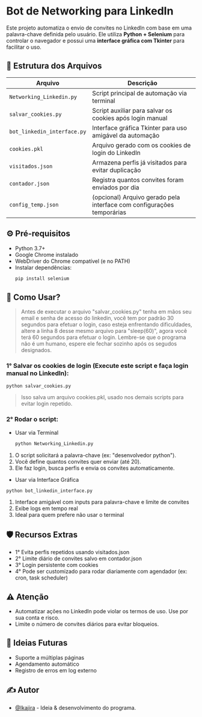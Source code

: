 # Bot de Networking para LinkedIn

Este projeto automatiza o envio de convites no LinkedIn com base em uma palavra-chave definida pelo usuário. Ele utiliza **Python + Selenium** para controlar o navegador e possui uma **interface gráfica com Tkinter** para facilitar o uso.

## 📁 Estrutura dos Arquivos

| Arquivo                    | Descrição                                                                 |
|---------------------------|---------------------------------------------------------------------------|
| `Networking_Linkedin.py`  | Script principal de automação via terminal                                |
| `salvar_cookies.py`       | Script auxiliar para salvar os cookies após login manual                  |
| `bot_linkedin_interface.py` | Interface gráfica Tkinter para uso amigável da automação                 |
| `cookies.pkl`             | Arquivo gerado com os cookies de login do LinkedIn                        |
| `visitados.json`          | Armazena perfis já visitados para evitar duplicação                       |
| `contador.json`           | Registra quantos convites foram enviados por dia                          |
| `config_temp.json`        | (opcional) Arquivo gerado pela interface com configurações temporárias    |

## ⚙️ Pré-requisitos

- Python 3.7+
- Google Chrome instalado
- WebDriver do Chrome compatível (e no PATH)
- Instalar dependências:
  ```bash
  pip install selenium

## 🧪  Como Usar? <a name = "como_usar"></a>
>Antes de executar o arquivo "salvar_cookies.py" tenha em mãos seu email e senha de acesso do linkedin, você tem por padrão 30 segundos para efetuar o login, caso esteja enfrentando dificuldades, altere a linha 8 desse mesmo arquivo para "sleep(60)", agora você terá 60 segundos para efetuar o login. Lembre-se que o programa não é um humano, espere ele fechar sozinho após os segudos designados.
### 1° Salvar os cookies de login (Execute este script e faça login manual no LinkedIn):
```bash
python salvar_cookies.py
```
>Isso salva um arquivo cookies.pkl, usado nos demais scripts para evitar login repetido.

### 2° Rodar o script:
- Usar via Terminal
  ```bash
  python Networking_Linkedin.py
  ```
1. O script solicitará a palavra-chave (ex: "desenvolvedor python").
2. Você define quantos convites quer enviar (até 20).
3. Ele faz login, busca perfis e envia os convites automaticamente.

- Usar via Interface Gráfica
```bash
python bot_linkedin_interface.py
```
1. Interface amigável com inputs para palavra-chave e limite de convites
2. Exibe logs em tempo real
3. Ideal para quem prefere não usar o terminal

## 🛡️ Recursos Extras
- 1° Evita perfis repetidos usando visitados.json
- 2° Limite diário de convites salvo em contador.json
- 3° Login persistente com cookies
- 4° Pode ser customizado para rodar diariamente com agendador (ex: cron, task scheduler)

## ⚠️ Atenção
- Automatizar ações no LinkedIn pode violar os termos de uso. Use por sua conta e risco.
- Limite o número de convites diários para evitar bloqueios.

## 🧠 Ideias Futuras
- Suporte a múltiplas páginas
- Agendamento automático
- Registro de erros em log externo

## ✍️ Autor <a name = "autor"></a>
- [@Ikajira](https://github.com/Ikajira) - Ideia & desenvolvimento do programa.

